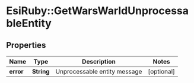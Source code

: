 # EsiRuby::GetWarsWarIdUnprocessableEntity

## Properties
Name | Type | Description | Notes
------------ | ------------- | ------------- | -------------
**error** | **String** | Unprocessable entity message | [optional] 


